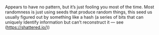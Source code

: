 Appears to have no pattern, but it’s just fooling you most of the time. Most randomness is just using seeds that produce random things, this seed us usually figured out by something like a hash (a series of bits that can uniquely Identify information but can’t reconstruct it — see (https://shattered.io/))